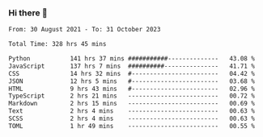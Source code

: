 ### Hi there 👋

<!--
**dominoto/dominoto** is a ✨ _special_ ✨ repository because its `README.md` (this file) appears on your GitHub profile.

Here are some ideas to get you started:

- 🔭 I’m currently working on ...
- 🌱 I’m currently learning ...
- 👯 I’m looking to collaborate on ...
- 🤔 I’m looking for help with ...
- 💬 Ask me about ...
- 📫 How to reach me: ...
- 😄 Pronouns: ...
- ⚡ Fun fact: ...
-->
<!--START_SECTION:waka-->

```txt
From: 30 August 2021 - To: 31 October 2023

Total Time: 328 hrs 45 mins

Python           141 hrs 37 mins ###########--------------   43.08 %
JavaScript       137 hrs 7 mins  ##########---------------   41.71 %
CSS              14 hrs 32 mins  #------------------------   04.42 %
JSON             12 hrs 5 mins   #------------------------   03.68 %
HTML             9 hrs 43 mins   #------------------------   02.96 %
TypeScript       2 hrs 21 mins   -------------------------   00.72 %
Markdown         2 hrs 15 mins   -------------------------   00.69 %
Text             2 hrs 4 mins    -------------------------   00.63 %
SCSS             2 hrs 4 mins    -------------------------   00.63 %
TOML             1 hr 49 mins    -------------------------   00.55 %
```

<!--END_SECTION:waka-->
